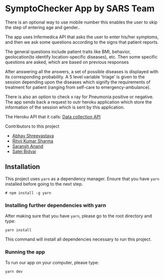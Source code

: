 # SymptoChecker App by SARS Team



There is an optional way to use mobile number this enables the user to skip the step of entering age and gender..


The app uses Infermedica API that asks the user to enter his/her symptoms, and then we ask some questions according to the signs that patient reports.


The general questions include patient traits like BMI, behavior, geolocation(to identify location-specific diseases), etc. Then some specific questions are asked, which are based on previous responses


After answering all the answers, a set of possible diseases is displayed with its corresponding probability. A 5 level variable 'triage' is given to the session depending upon the diseases which signify the requirements of treatment for patient (ranging from self-care to emergency-ambulance).

There is also an option to check x ray for Pneumonia positive or negative. The app sends back a request to outr heroku application which store the information of the session which is sent by this application.

The Heroku API that it calls: [Data collection API](https://agile-reaches-72897.herokuapp.com/)

Contributors to this project 
 - [Abhay Shreevastava](https://github.com/abhay007kr)
 - [Ritvij Kumar Sharma](https://github.com/ritvij14)
 - [Saransh Anand](https://github.com/fullatron)
 - [Satej Bidvai](https://github.com/Electron-2002/)
 
 ## Installation
 
 This project uses `yarn` as a dependency manager. Ensure that you have `yarn` installed before going to the next step.

`# npm install -g yarn`

### Installing further dependencies with yarn

After making sure that you have `yarn`, please go to the root directory and type:

`yarn install`

This command will install all dependencies necessary to run this project.

### Running the app

To run our app on your computer, please type:

`yarn dev`
